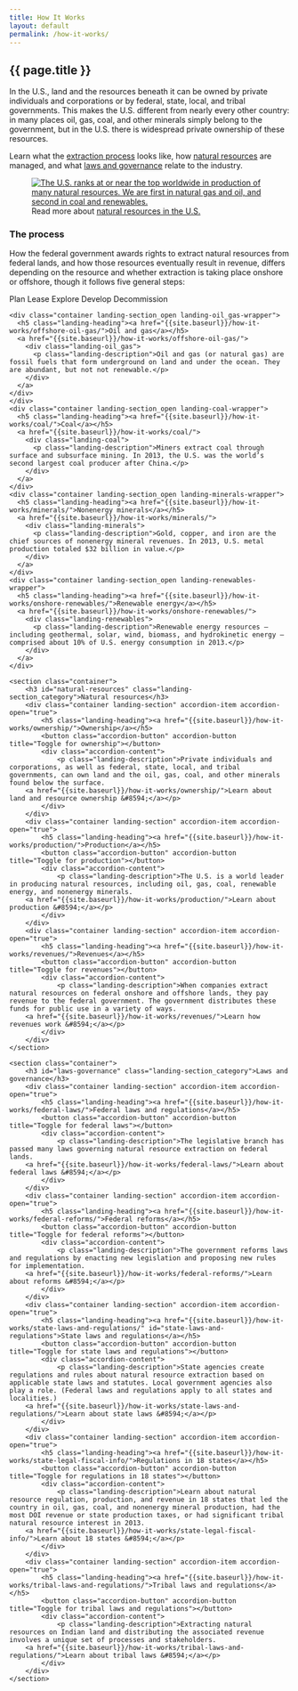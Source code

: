 ```yaml
---
title: How It Works
layout: default
permalink: /how-it-works/
---
```


<section class="slab-delta">
  <div class="container-outer landing-section_top">
    <div class="container-left-8 hero-left">
      <h1>{{ page.title }}</h1>
      <p class="hero-description">In the U.S., land and the resources beneath it can be owned by private individuals and corporations or by federal, state, local, and tribal governments. This makes the U.S. different from nearly every other country: in many places oil, gas, coal, and other minerals simply belong to the government, but in the U.S. there is widespread private ownership of these resources.</p>
      <p class="hero-description">Learn what the <a href="#process">extraction process</a> looks like, how <a href="#natural-resources">natural resources</a> are managed, and what <a href="#laws-governance">laws and governance</a> relate to the industry.</p>
    </div>
    <div class="container-right-4 hero-right">
      <div class="hero-right_square">
        <figure>
          <a href="{{site.baseurl}}/how-it-works/production/">
            <img class="hero-right_image" src="{{ site.baseurl }}/img/howitworks-landing-intro.png" alt="The U.S. ranks at or near the top worldwide in production of many natural resources. We are first in natural gas and oil, and second in coal and renewables.">
          </a>
          <figcaption class="hero-right_caption">Read more about <a href="{{site.baseurl}}/how-it-works/production/" class="link-alpha">natural resources in the U.S.</a></figcaption>
        </figure>
      </div>
    </div>
  </div>
</section>

<section accordion class="container-outer landing-wrapper">
  <section class="container">
    <h3 id="process" class="landing-section_category">The process</h3>
    <div class="container landing-section_open overview">
      <p>How the federal government awards rights to extract natural resources from federal lands, and how those resources eventually result in revenue, differs depending on the resource and whether extraction is taking place onshore or offshore, though it follows five general steps:</p>
      <p class="para-lg landing-steps">
        <span>Plan <icon class="icon-chevron-lg"></icon></span>
        <span>Lease <icon class="icon-chevron-lg"></icon></span>
        <span>Explore <icon class="icon-chevron-lg"></icon></span>
        <span>Develop <icon class="icon-chevron-lg"></icon></span>
        <span>Decommission</span>
      </p>
    </div>

    <div class="container landing-section_open landing-oil_gas-wrapper">
      <h5 class="landing-heading"><a href="{{site.baseurl}}/how-it-works/offshore-oil-gas/">Oil and gas</a></h5>
      <a href="{{site.baseurl}}/how-it-works/offshore-oil-gas/">
        <div class="landing-oil_gas">
          <p class="landing-description">Oil and gas (or natural gas) are fossil fuels that form underground on land and under the ocean. They are abundant, but not not renewable.</p>
        </div>
      </a>
    </div>
    </div>
    <div class="container landing-section_open landing-coal-wrapper">
      <h5 class="landing-heading"><a href="{{site.baseurl}}/how-it-works/coal/">Coal</a></h5>
      <a href="{{site.baseurl}}/how-it-works/coal/">
        <div class="landing-coal">
          <p class="landing-description">Miners extract coal through surface and subsurface mining. In 2013, the U.S. was the world’s second largest coal producer after China.</p>
        </div>
      </a>
    </div>
    <div class="container landing-section_open landing-minerals-wrapper">
      <h5 class="landing-heading"><a href="{{site.baseurl}}/how-it-works/minerals/">Nonenergy minerals</a></h5>
      <a href="{{site.baseurl}}/how-it-works/minerals/">
        <div class="landing-minerals">
          <p class="landing-description">Gold, copper, and iron are the chief sources of nonenergy mineral revenues. In 2013, U.S. metal production totaled $32 billion in value.</p>
        </div>
      </a>
    </div>
    <div class="container landing-section_open landing-renewables-wrapper">
      <h5 class="landing-heading"><a href="{{site.baseurl}}/how-it-works/onshore-renewables/">Renewable energy</a></h5>
      <a href="{{site.baseurl}}/how-it-works/onshore-renewables/">
        <div class="landing-renewables">
          <p class="landing-description">Renewable energy resources — including geothermal, solar, wind, biomass, and hydrokinetic energy — comprised about 10% of U.S. energy consumption in 2013.</p>
        </div>
      </a>
    </div>
  </section>

	<section class="container">
		<h3 id="natural-resources" class="landing-section_category">Natural resources</h3>
		<div class="container landing-section" accordion-item accordion-open="true">
			<h5 class="landing-heading"><a href="{{site.baseurl}}/how-it-works/ownership/">Ownership</a></h5>
			<button class="accordion-button" accordion-button title="Toggle for ownership"></button>
			<div class="accordion-content">
				<p class="landing-description">Private individuals and corporations, as well as federal, state, local, and tribal governments, can own land and the oil, gas, coal, and other minerals found below the surface.
        <a href="{{site.baseurl}}/how-it-works/ownership/">Learn about land and resource ownership &#8594;</a></p>
			</div>
		</div>
		<div class="container landing-section" accordion-item accordion-open="true">
			<h5 class="landing-heading"><a href="{{site.baseurl}}/how-it-works/production/">Production</a></h5>
			<button class="accordion-button" accordion-button title="Toggle for production"></button>
			<div class="accordion-content">
				<p class="landing-description">The U.S. is a world leader in producing natural resources, including oil, gas, coal, renewable energy, and nonenergy minerals.
        <a href="{{site.baseurl}}/how-it-works/production/">Learn about production &#8594;</a></p>
			</div>
		</div>
		<div class="container landing-section" accordion-item accordion-open="true">
			<h5 class="landing-heading"><a href="{{site.baseurl}}/how-it-works/revenues/">Revenues</a></h5>
			<button class="accordion-button" accordion-button title="Toggle for revenues"></button>
			<div class="accordion-content">
				<p class="landing-description">When companies extract natural resources on federal onshore and offshore lands, they pay revenue to the federal government. The government distributes these funds for public use in a variety of ways.
        <a href="{{site.baseurl}}/how-it-works/revenues/">Learn how revenues work &#8594;</a></p>
			</div>
		</div>
	</section>

	<section class="container">
		<h3 id="laws-governance" class="landing-section_category">Laws and governance</h3>
		<div class="container landing-section" accordion-item accordion-open="true">
			<h5 class="landing-heading"><a href="{{site.baseurl}}/how-it-works/federal-laws/">Federal laws and regulations</a></h5>
			<button class="accordion-button" accordion-button title="Toggle for federal laws"></button>
			<div class="accordion-content">
				<p class="landing-description">The legislative branch has passed many laws governing natural resource extraction on federal lands.
        <a href="{{site.baseurl}}/how-it-works/federal-laws/">Learn about federal laws &#8594;</a></p>
			</div>
		</div>
		<div class="container landing-section" accordion-item accordion-open="true">
			<h5 class="landing-heading"><a href="{{site.baseurl}}/how-it-works/federal-reforms/">Federal reforms</a></h5>
			<button class="accordion-button" accordion-button title="Toggle for federal reforms"></button>
			<div class="accordion-content">
				<p class="landing-description">The government reforms laws and regulations by enacting new legislation and proposing new rules for implementation.
        <a href="{{site.baseurl}}/how-it-works/federal-reforms/">Learn about reforms &#8594;</a></p>
			</div>
		</div>
		<div class="container landing-section" accordion-item accordion-open="true">
			<h5 class="landing-heading"><a href="{{site.baseurl}}/how-it-works/state-laws-and-regulations/" id="state-laws-and-regulations">State laws and regulations</a></h5>
			<button class="accordion-button" accordion-button title="Toggle for state laws and regulations"></button>
			<div class="accordion-content">
				<p class="landing-description">State agencies create regulations and rules about natural resource extraction based on applicable state laws and statutes. Local government agencies also play a role. (Federal laws and regulations apply to all states and localities.)
        <a href="{{site.baseurl}}/how-it-works/state-laws-and-regulations/">Learn about state laws &#8594;</a></p>
			</div>
		</div>
		<div class="container landing-section" accordion-item accordion-open="true">
			<h5 class="landing-heading"><a href="{{site.baseurl}}/how-it-works/state-legal-fiscal-info/">Regulations in 18 states</a></h5>
			<button class="accordion-button" accordion-button title="Toggle for regulations in 18 states"></button>
			<div class="accordion-content">
				<p class="landing-description">Learn about natural resource regulation, production, and revenue in 18 states that led the country in oil, gas, coal, and nonenergy mineral production, had the most DOI revenue or state production taxes, or had significant tribal natural resource interest in 2013.
        <a href="{{site.baseurl}}/how-it-works/state-legal-fiscal-info/">Learn about 18 states &#8594;</a></p>
			</div>
		</div>
		<div class="container landing-section" accordion-item accordion-open="true">
			<h5 class="landing-heading"><a href="{{site.baseurl}}/how-it-works/tribal-laws-and-regulations/">Tribal laws and regulations</a></h5>
			<button class="accordion-button" accordion-button title="Toggle for tribal laws and regulations"></button>
			<div class="accordion-content">
				<p class="landing-description">Extracting natural resources on Indian land and distributing the associated revenue involves a unique set of processes and stakeholders.
        <a href="{{site.baseurl}}/how-it-works/tribal-laws-and-regulations/">Learn about tribal laws &#8594;</a></p>
			</div>
		</div>
	</section>
</section>

<!-- Accordion -->
<script src="{{ site.baseurl }}/js/components/accordion.js"></script>
